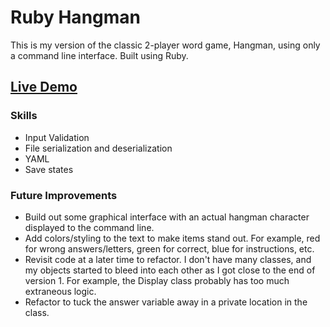 # Ruby Hangman

This is my version of the classic 2-player word game, Hangman, using only a command line interface. Built using Ruby.

## [Live Demo](https://replit.com/@blpeters/rubyhangman#main.rb)

### Skills 

 - Input Validation
 - File serialization and deserialization
 - YAML
 - Save states

### Future Improvements

  - Build out some graphical interface with an actual hangman character displayed to the command line.
  - Add colors/styling to the text to make items stand out. For example, red for wrong answers/letters, green for correct, blue for instructions, etc.
  - Revisit code at a later time to refactor. I don't have many classes, and my objects started to bleed into each other as I got close to the end of version 1. For example, the Display class probably has too much extraneous logic.
  - Refactor to tuck the answer variable away in a private location in the class.